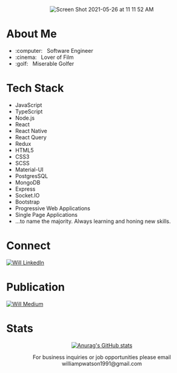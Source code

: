 <div align="center">
  
![Screen Shot 2021-05-26 at 11 11 52 AM](https://user-images.githubusercontent.com/75280353/119685307-3ce18200-be13-11eb-9135-cddf876ecc02.png)
  
</div>

<h1>About Me</h1>
<ul>
  <li>:computer: &nbsp; Software Engineer</li>
  <li>:cinema: &nbsp; Lover of Film</li>
  <li>:golf: &nbsp; Miserable Golfer</li>
</ul>

<h1>Tech Stack</h1>
<ul>
  <li>JavaScript</li>
  <li>TypeScript</li>
  <li>Node.js</li>
  <li>React</li>
  <li>React Native</li>
  <li>React Query</li>
  <li>Redux</li>
  <li>HTML5</li>
  <li>CSS3</li>
  <li>SCSS</li>
  <li>Material-UI</li>
  <li>PostgresSQL</li>
  <li>MongoDB</li>
  <li>Express</li>
  <li>Socket.IO</li>
  <li>Bootstrap</li>
  <li>Progressive Web Applications</li>
  <li>Single Page Applications</li>
  <li>...to name the majority. Always learning and honing new skills.</li>
</ul>

<h1>Connect</h1>


[![Will LinkedIn](https://img.shields.io/badge/LinkedIn-0077B5?style=for-the-badge&logo=linkedin&logoColor=white)
](https://www.linkedin.com/in/williampwatson)

<!-- [![Will Gmail](https://img.shields.io/badge/Gmail-D14836?style=for-the-badge&logo=gmail&logoColor=white)
](https://williampwatson1991@gmail.com) -->

<!-- [![Will Twitter](https://img.shields.io/badge/Twitter-1DA1F2?style=for-the-badge&logo=twitter&logoColor=white)
](https://twitter.com/concatWill)
 -->



<h1>Publication</h1>

[![Will Medium](https://img.shields.io/badge/Medium-%23000000.svg?style=for-the-badge&logo=Medium&logoColor=white)
](https://will-watson.medium.com)


<h1>Stats</h1>

<div align="center">

[![Anurag's GitHub stats](https://github-readme-stats.vercel.app/api?username=Will-Watson&count_private=true&show_icons=true&theme=radical)
](https://github.com/anuraghazra/github-readme-stats)

  
</div>

<div align='center'> For business inquiries or job opportunities please email williampwatson1991@gmail.com </div>
<!--
**Will-Watson/Will-Watson** is a ✨ _special_ ✨ repository because its `README.md` (this file) appears on your GitHub profile.

Here are some ideas to get you started:

- 🔭 I’m currently working on ...
- 🌱 I’m currently learning ...
- 👯 I’m looking to collaborate on ...
- 🤔 I’m looking for help with ...
- 💬 Ask me about ...
- 📫 How to reach me: ...
- 😄 Pronouns: ...
- ⚡ Fun fact: ...
-->
